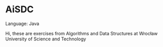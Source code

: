 # AiSDC
Language: Java

Hi, these are exercises from Algorithms and Data Structures at Wrocław University of Science and Technology

